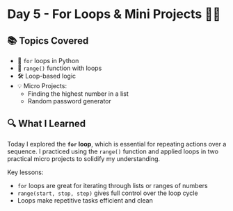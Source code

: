 # Day 5 - For Loops & Mini Projects 🔁🔐

## 📚 Topics Covered
- 🔁 `for` loops in Python
- 🔢 `range()` function with loops
- 🛠️ Loop-based logic
- 💡 Micro Projects:
  - Finding the highest number in a list
  - Random password generator

## 🔍 What I Learned
Today I explored the **`for` loop**, which is essential for repeating actions over a sequence. I practiced using the `range()` function and applied loops in two practical micro projects to solidify my understanding.

Key lessons:
- `for` loops are great for iterating through lists or ranges of numbers
- `range(start, stop, step)` gives full control over the loop cycle
- Loops make repetitive tasks efficient and clean
